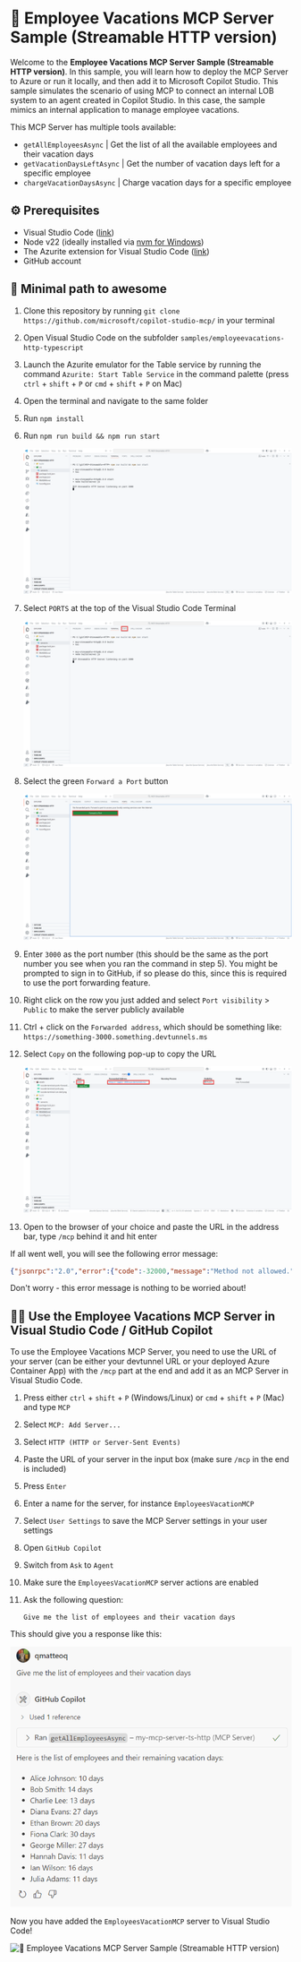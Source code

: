 # 🌴 Employee Vacations MCP Server Sample (Streamable HTTP version)

Welcome to the **Employee Vacations MCP Server Sample (Streamable HTTP version)**. In this sample, you will learn how to deploy the MCP Server to Azure or run it locally, and then add it to Microsoft Copilot Studio.
This sample simulates the scenario of using MCP to connect an internal LOB system to an agent created in Copilot Studio. In this case, the sample mimics an internal application to manage employee vacations.

This MCP Server has multiple tools available:

- `getAllEmployeesAsync` | Get the list of all the available employees and their vacation days
- `getVacationDaysLeftAsync` | Get the number of vacation days left for a specific employee
- `chargeVacationDaysAsync` | Charge vacation days for a specific employee

## ⚙️ Prerequisites

- Visual Studio Code ([link](https://code.visualstudio.com/download))
- Node v22 (ideally installed via [nvm for Windows](https://github.com/coreybutler/nvm-windows))
- The Azurite extension for Visual Studio Code ([link](https://marketplace.visualstudio.com/items?itemName=Azurite.azurite))
- GitHub account

## 🚀 Minimal path to awesome

1. Clone this repository by running `git clone https://github.com/microsoft/copilot-studio-mcp/` in your terminal
1. Open Visual Studio Code on the subfolder `samples/employeevacations-http-typescript`
1. Launch the Azurite emulator for the Table service by running the command `Azurite: Start Table Service` in the command palette (press `ctrl` + `shift` + `P` or `cmd` + `shift` + `P` on Mac)
1. Open the terminal and navigate to the same folder
1. Run `npm install`

1. Run `npm run build && npm run start`

    ![Terminal view after building and starting the server](./assets/vscode-terminal-run-start.png)

1. Select `PORTS` at the top of the Visual Studio Code Terminal

    ![Image of VS Code where the terminal is open and the PORTS tab is highlighted](./assets/vscode-terminal-ports.png)

1. Select the green `Forward a Port` button

    ![Image of VS Code where the PORTS tab is open and the green `Forward a Port` button is highlighted](./assets/vscode-terminal-ports-forward.png)

1. Enter `3000` as the port number (this should be the same as the port number you see when you ran the command in step 5). You might be prompted to sign in to GitHub, if so please do this, since this is required to use the port forwarding feature.
1. Right click on the row you just added and select `Port visibility` > `Public` to make the server publicly available
1. Ctrl + click on the `Forwarded address`, which should be something like: `https://something-3000.something.devtunnels.ms`
1. Select `Copy` on the following pop-up to copy the URL

    ![View of the PORTS setup with highlighted the port, the forwarded address and the visibility](./assets/vscode-terminal-ports-setup.png) 

1.  Open to the browser of your choice and paste the URL in the address bar, type `/mcp` behind it and hit enter

If all went well, you will see the following error message:

```json
{"jsonrpc":"2.0","error":{"code":-32000,"message":"Method not allowed."},"id":null}
```

Don't worry - this error message is nothing to be worried about!

## 👨‍💻 Use the Employee Vacations MCP Server in Visual Studio Code / GitHub Copilot

To use the Employee Vacations MCP Server, you need to use the URL of your server (can be either your devtunnel URL or your deployed Azure Container App) with the `/mcp` part at the end and add it as an MCP Server in Visual Studio Code.

1. Press either `ctrl` + `shift` + `P` (Windows/Linux) or `cmd` + `shift` + `P` (Mac) and type `MCP`
1. Select `MCP: Add Server...`
1. Select `HTTP (HTTP or Server-Sent Events)`
1. Paste the URL of your server in the input box (make sure `/mcp` in the end is included)
1. Press `Enter`
1. Enter a name for the server, for instance `EmployeesVacationMCP`
1. Select `User Settings` to save the MCP Server settings in your user settings
1. Open `GitHub Copilot`
1. Switch from `Ask` to `Agent`
1. Make sure the `EmployeesVacationMCP` server actions are enabled
1. Ask the following question:

    ```text
    Give me the list of employees and their vacation days
    ```

This should give you a response like this:

![Screenshot of question to provide the list from employees and the answer from GitHub Copilot](./assets/github-copilot-get-employees.png)

Now you have added the `EmployeesVacationMCP` server to Visual Studio Code!

![🌴 Employee Vacations MCP Server Sample (Streamable HTTP version)](https://m365-visitor-stats.azurewebsites.net/?resource=https://github.com/microsoft/copilot-studio-mcp/tree/main/samples/employeevacations-http-typescript)

